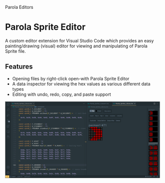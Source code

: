 Parola Editors

# Parola Sprite Editor
A custom editor extension for Visual Studio Code which provides an easy painting/drawing (visual) editor for viewing and manipulating of Parola Sprite file.

## Features

- Opening files by right-click open-with Parola Sprite Editor
- A data inspector for viewing the hex values as various different data types
- Editing with undo, redo, copy, and paste support

![User opens a text file named release.txt and switches to the hex editor via command palette. The user then navigates and edits the document](https://raw.githubusercontent.com/x2nie/parola_font_editor/main/documentation/ver-1.png)